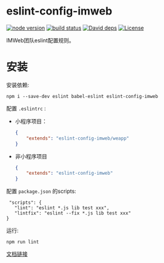 # eslint-config-imweb
[![node version](https://img.shields.io/badge/node.js-%3E=_0.10-green.svg?style=flat-square)](http://nodejs.org/download/)
[![build status](https://img.shields.io/travis/imweb/eslint-config-imweb.svg?style=flat-square)](https://travis-ci.org/imweb/eslint-config-imweb)
[![David deps](https://img.shields.io/david/imweb/eslint-config-imweb.svg?style=flat-square)](https://david-dm.org/imweb/eslint-config-imweb)
[![License](https://img.shields.io/npm/l/eslint-config-imweb.svg?style=flat-square)](https://www.npmjs.com/package/eslint-config-imweb)

IMWeb团队eslint配置规则。

# 安装
安装依赖:

	npm i --save-dev eslint babel-eslint eslint-config-imweb

配置 `.eslintrc` :

  - 小程序项目：

    ```json
    {
        "extends": "eslint-config-imweb/weapp"
    }
    ```

  - 非小程序项目

    ```json
    {
        "extends": "eslint-config-imweb"
    }
    ```

配置 `package.json` 的scripts:

	 "scripts": {
	   "lint": "eslint *.js lib test xxx",
	   "lintfix": "eslint --fix *.js lib test xxx"
	}

运行:

	npm run lint

[文档链接](https://imweb.github.io/eslint-config-imweb/)
